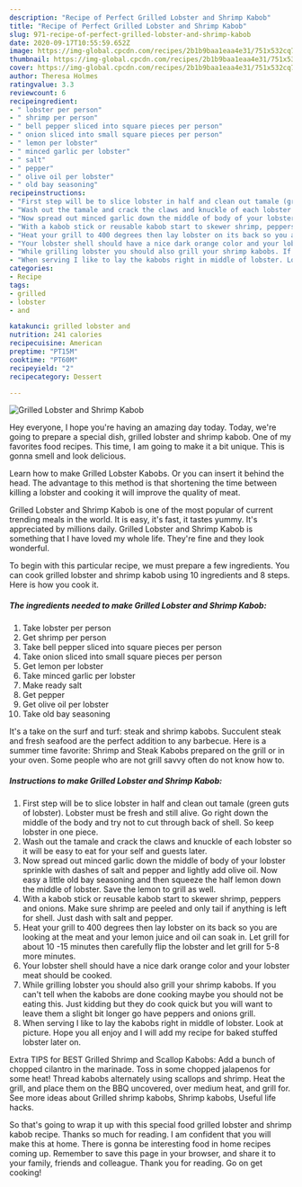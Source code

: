 ```yaml
---
description: "Recipe of Perfect Grilled Lobster and Shrimp Kabob"
title: "Recipe of Perfect Grilled Lobster and Shrimp Kabob"
slug: 971-recipe-of-perfect-grilled-lobster-and-shrimp-kabob
date: 2020-09-17T10:55:59.652Z
image: https://img-global.cpcdn.com/recipes/2b1b9baa1eaa4e31/751x532cq70/grilled-lobster-and-shrimp-kabob-recipe-main-photo.jpg
thumbnail: https://img-global.cpcdn.com/recipes/2b1b9baa1eaa4e31/751x532cq70/grilled-lobster-and-shrimp-kabob-recipe-main-photo.jpg
cover: https://img-global.cpcdn.com/recipes/2b1b9baa1eaa4e31/751x532cq70/grilled-lobster-and-shrimp-kabob-recipe-main-photo.jpg
author: Theresa Holmes
ratingvalue: 3.3
reviewcount: 6
recipeingredient:
- " lobster per person"
- " shrimp per person"
- " bell pepper sliced into square pieces per person"
- " onion sliced into small square pieces per person"
- " lemon per lobster"
- " minced garlic per lobster"
- " salt"
- " pepper"
- " olive oil per lobster"
- " old bay seasoning"
recipeinstructions:
- "First step will be to slice lobster in half and clean out tamale (green guts of lobster). Lobster must be fresh and still alive. Go right down the middle of the body and try not to cut through back of shell. So keep lobster in one piece."
- "Wash out the tamale and crack the claws and knuckle of each lobster so it will be easy to eat for your self and guests later."
- "Now spread out minced garlic down the middle of body of your lobster sprinkle with dashes of salt and pepper and lightly add olive oil. Now easy a little old bay seasoning and then squeeze the half lemon down the middle of lobster. Save the lemon to grill as well."
- "With a kabob stick or reusable kabob start to skewer shrimp, peppers and onions. Make sure shrimp are peeled and only tail if anything is left for shell. Just dash with salt and pepper."
- "Heat your grill to 400 degrees then lay lobster on its back so you are looking at the meat and your lemon juice and oil can soak in. Let grill for about 10 -15 minutes then carefully flip the lobster and let grill for 5-8 more minutes."
- "Your lobster shell should have a nice dark orange color and your lobster meat should be cooked."
- "While grilling lobster you should also grill your shrimp kabobs. If you can&#39;t tell when the kabobs are done cooking maybe you should not be eating this. Just kidding but they do cook quick but you will want to leave them a slight bit longer go have peppers and onions grill."
- "When serving I like to lay the kabobs right in middle of lobster. Look at picture. Hope you all enjoy and I will add my recipe for baked stuffed lobster later on."
categories:
- Recipe
tags:
- grilled
- lobster
- and

katakunci: grilled lobster and 
nutrition: 241 calories
recipecuisine: American
preptime: "PT15M"
cooktime: "PT60M"
recipeyield: "2"
recipecategory: Dessert

---
```



![Grilled Lobster and Shrimp Kabob](https://img-global.cpcdn.com/recipes/2b1b9baa1eaa4e31/751x532cq70/grilled-lobster-and-shrimp-kabob-recipe-main-photo.jpg)

Hey everyone, I hope you're having an amazing day today. Today, we're going to prepare a special dish, grilled lobster and shrimp kabob. One of my favorites food recipes. This time, I am going to make it a bit unique. This is gonna smell and look delicious.

Learn how to make Grilled Lobster Kabobs. Or you can insert it behind the head. The advantage to this method is that shortening the time between killing a lobster and cooking it will improve the quality of meat.

Grilled Lobster and Shrimp Kabob is one of the most popular of current trending meals in the world. It is easy, it's fast, it tastes yummy. It's appreciated by millions daily. Grilled Lobster and Shrimp Kabob is something that I have loved my whole life. They're fine and they look wonderful.


To begin with this particular recipe, we must prepare a few ingredients. You can cook grilled lobster and shrimp kabob using 10 ingredients and 8 steps. Here is how you cook it.

<!--inarticleads1-->

##### The ingredients needed to make Grilled Lobster and Shrimp Kabob:

1. Take  lobster per person
1. Get  shrimp per person
1. Take  bell pepper sliced into square pieces per person
1. Take  onion sliced into small square pieces per person
1. Get  lemon per lobster
1. Take  minced garlic per lobster
1. Make ready  salt
1. Get  pepper
1. Get  olive oil per lobster
1. Take  old bay seasoning


It&#39;s a take on the surf and turf: steak and shrimp kabobs. Succulent steak and fresh seafood are the perfect addition to any barbecue. Here is a summer time favorite: Shrimp and Steak Kabobs prepared on the grill or in your oven. Some people who are not grill savvy often do not know how to. 

<!--inarticleads2-->

##### Instructions to make Grilled Lobster and Shrimp Kabob:

1. First step will be to slice lobster in half and clean out tamale (green guts of lobster). Lobster must be fresh and still alive. Go right down the middle of the body and try not to cut through back of shell. So keep lobster in one piece.
1. Wash out the tamale and crack the claws and knuckle of each lobster so it will be easy to eat for your self and guests later.
1. Now spread out minced garlic down the middle of body of your lobster sprinkle with dashes of salt and pepper and lightly add olive oil. Now easy a little old bay seasoning and then squeeze the half lemon down the middle of lobster. Save the lemon to grill as well.
1. With a kabob stick or reusable kabob start to skewer shrimp, peppers and onions. Make sure shrimp are peeled and only tail if anything is left for shell. Just dash with salt and pepper.
1. Heat your grill to 400 degrees then lay lobster on its back so you are looking at the meat and your lemon juice and oil can soak in. Let grill for about 10 -15 minutes then carefully flip the lobster and let grill for 5-8 more minutes.
1. Your lobster shell should have a nice dark orange color and your lobster meat should be cooked.
1. While grilling lobster you should also grill your shrimp kabobs. If you can&#39;t tell when the kabobs are done cooking maybe you should not be eating this. Just kidding but they do cook quick but you will want to leave them a slight bit longer go have peppers and onions grill.
1. When serving I like to lay the kabobs right in middle of lobster. Look at picture. Hope you all enjoy and I will add my recipe for baked stuffed lobster later on.


Extra TIPS for BEST Grilled Shrimp and Scallop Kabobs: Add a bunch of chopped cilantro in the marinade. Toss in some chopped jalapenos for some heat! Thread kabobs alternately using scallops and shrimp. Heat the grill, and place them on the BBQ uncovered, over medium heat, and grill for. See more ideas about Grilled shrimp kabobs, Shrimp kabobs, Useful life hacks. 

So that's going to wrap it up with this special food grilled lobster and shrimp kabob recipe. Thanks so much for reading. I am confident that you will make this at home. There is gonna be interesting food in home recipes coming up. Remember to save this page in your browser, and share it to your family, friends and colleague. Thank you for reading. Go on get cooking!
